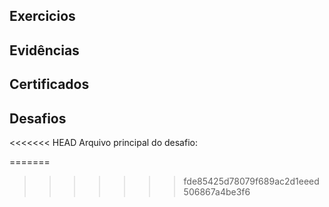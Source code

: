 ## Exercicios 


## Evidências
## Certificados
## Desafios

<<<<<<< HEAD
Arquivo principal do desafio:

=======
>>>>>>> fde85425d78079f689ac2d1eeed506867a4be3f6

